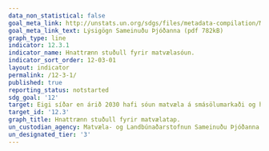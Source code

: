```yaml
---
data_non_statistical: false
goal_meta_link: http://unstats.un.org/sdgs/files/metadata-compilation/Metadata-Goal-12.pdf
goal_meta_link_text: Lýsigögn Sameinuðu Þjóðanna (pdf 782kB)
graph_type: line
indicator: 12.3.1
indicator_name: Hnattrænn stuðull fyrir matvælasóun.
indicator_sort_order: 12-03-01
layout: indicator
permalink: /12-3-1/
published: true
reporting_status: notstarted
sdg_goal: '12'
target: Eigi síðar en árið 2030 hafi sóun matvæla á smásölumarkaði og hjá neytendum minnkað um helming á hvern einstakling um heim allan. Nýting í matvælaframleiðslu og hjá birgðakeðjum verði bætt, þ.m.t. við uppskeru. 
target_id: '12.3'
graph_title: Hnattrænn stuðull fyrir matvælatap.
un_custodian_agency: Matvæla- og Landbúnaðarstofnun Sameinuðu Þjóðanna (FAO), Umhverfisstofnun Sameinuðu Þjóðanna (UNEP)
un_designated_tier: '3'
---
```

